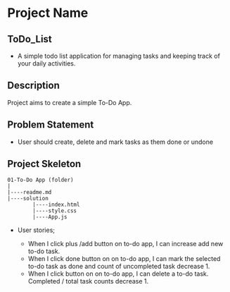 # Project Name
## ToDo_List
- A simple todo list application for managing tasks and keeping track of your daily activities.

## Description
Project aims to create a simple To-Do App.

## Problem Statement

- User should create, delete  and mark tasks as them done or undone

## Project Skeleton 

```
01-To-Do App (folder)
|
|----readme.md                 
|----solution
        |----index.html  
        |----style.css   
        |----App.js
```




-  User stories;

   - When I click plus /add button on to-do app, I can increase add new to-do task.
   - When I click done  button on on to-do app, I can mark the selected to-do task as done and count of uncompleted task decrease 1.
   - When I click button on on to-do app, I can delete a to-do task. Completed / total task counts decrease 1.








	


